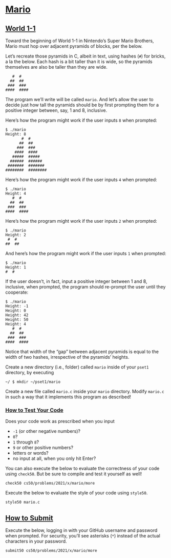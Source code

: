 [Mario](#mario)
===============

[World 1-1](#world-1-1)
-----------------------

Toward the beginning of World 1-1 in Nintendo’s Super Mario Brothers, Mario must hop over adjacent pyramids of blocks, per the below.

Let’s recreate those pyramids in C, albeit in text, using hashes (`#`) for bricks, a la the below. Each hash is a bit taller than it is wide, so the pyramids themselves are also be taller than they are wide.

       #  #
      ##  ##
     ###  ###
    ####  ####


The program we’ll write will be called `mario`. And let’s allow the user to decide just how tall the pyramids should be by first prompting them for a positive integer between, say, 1 and 8, inclusive.

Here’s how the program might work if the user inputs `8` when prompted:

    $ ./mario
    Height: 8
           #  #
          ##  ##
         ###  ###
        ####  ####
       #####  #####
      ######  ######
     #######  #######
    ########  ########



Here’s how the program might work if the user inputs `4` when prompted:

    $ ./mario
    Height: 4
       #  #
      ##  ##
     ###  ###
    ####  ####


Here’s how the program might work if the user inputs `2` when prompted:

    $ ./mario
    Height: 2
     #  #
    ##  ##


And here’s how the program might work if the user inputs `1` when prompted:

    $ ./mario
    Height: 1
    #  #


If the user doesn’t, in fact, input a positive integer between 1 and 8, inclusive, when prompted, the program should re-prompt the user until they cooperate:

    $ ./mario
    Height: -1
    Height: 0
    Height: 42
    Height: 50
    Height: 4
       #  #
      ##  ##
     ###  ###
    ####  ####


Notice that width of the “gap” between adjacent pyramids is equal to the width of two hashes, irrespective of the pyramids’ heights.

Create a new directory (i.e., folder) called `mario` inside of your `pset1` directory, by executing

    ~/ $ mkdir ~/pset1/mario


Create a new file called `mario.c` inside your `mario` directory. Modify `mario.c` in such a way that it implements this program as described!

### [How to Test Your Code](#how-to-test-your-code)

Does your code work as prescribed when you input

*   `-1` (or other negative numbers)?
*   `0`?
*   `1` through `8`?
*   `9` or other positive numbers?
*   letters or words?
*   no input at all, when you only hit Enter?

You can also execute the below to evaluate the correctness of your code using `check50`. But be sure to compile and test it yourself as well!

    check50 cs50/problems/2021/x/mario/more


Execute the below to evaluate the style of your code using `style50`.

    style50 mario.c


[How to Submit](#how-to-submit)
-------------------------------

Execute the below, logging in with your GitHub username and password when prompted. For security, you’ll see asterisks (`*`) instead of the actual characters in your password.

    submit50 cs50/problems/2021/x/mario/more
